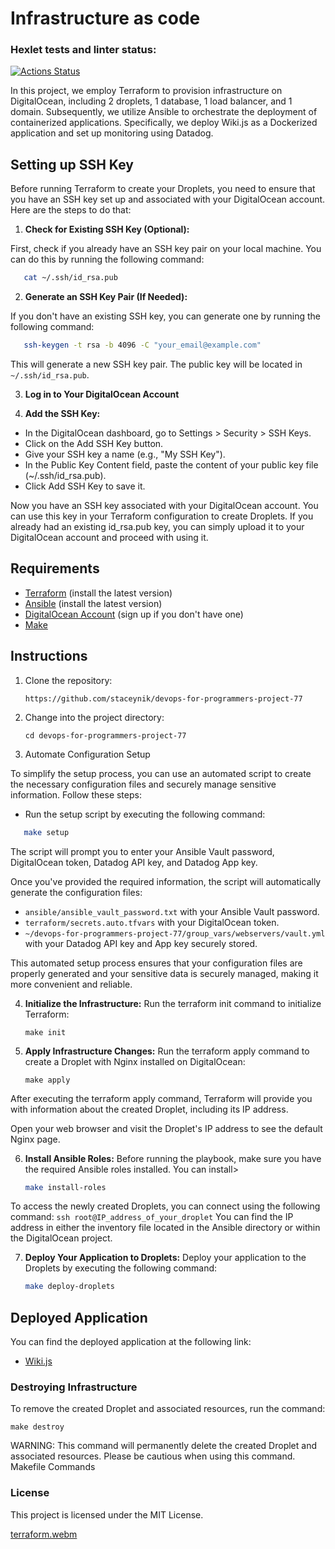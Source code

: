 # Infrastructure as code

### Hexlet tests and linter status:
[![Actions Status](https://github.com/staceynik/devops-for-programmers-project-77/workflows/hexlet-check/badge.svg)](https://github.com/staceynik/devops-for-programmers-project-77/actions)

In this project, we employ Terraform to provision infrastructure on DigitalOcean, including 2 droplets, 1 database, 1 load balancer, and 1 domain. Subsequently, we utilize Ansible to orchestrate the deployment of containerized applications. Specifically, we deploy Wiki.js as a Dockerized application and set up monitoring using Datadog.

## Setting up SSH Key

Before running Terraform to create your Droplets, you need to ensure that you have an SSH key set up and associated with your DigitalOcean account. Here are the steps to do that:

1. **Check for Existing SSH Key (Optional):**

First, check if you already have an SSH key pair on your local machine. You can do this by running the following command:

```bash
   cat ~/.ssh/id_rsa.pub
```
2. **Generate an SSH Key Pair (If Needed):**

If you don't have an existing SSH key, you can generate one by running the following command:

```bash
   ssh-keygen -t rsa -b 4096 -C "your_email@example.com"
```

This will generate a new SSH key pair. The public key will be located in `~/.ssh/id_rsa.pub`.

3. **Log in to Your DigitalOcean Account**

4. **Add the SSH Key:**
- In the DigitalOcean dashboard, go to Settings > Security > SSH Keys.
- Click on the Add SSH Key button.
- Give your SSH key a name (e.g., "My SSH Key").
- In the Public Key Content field, paste the content of your public key file (~/.ssh/id_rsa.pub).
- Click Add SSH Key to save it.

Now you have an SSH key associated with your DigitalOcean account. You can use this key in your Terraform configuration to create Droplets. If you already had an existing id_rsa.pub key, you can simply upload it to your DigitalOcean account and proceed with using it.

## Requirements

- [Terraform](https://www.terraform.io/downloads.html) (install the latest version)
- [Ansible](https://docs.ansible.com/ansible/latest/installation_guide/intro_installation.html) (install the latest version)
- [DigitalOcean Account](https://www.digitalocean.com/) (sign up if you don't have one)
- [Make](https://www.gnu.org/software/make/)


## Instructions

1. Clone the repository:

   ```https://github.com/staceynik/devops-for-programmers-project-77```

2. Change into the project directory:

   ```cd devops-for-programmers-project-77```

3. Automate Configuration Setup

To simplify the setup process, you can use an automated script to create the necessary configuration files and securely manage sensitive information. Follow these steps:

- Run the setup script by executing the following command:

```bash
   make setup
```
The script will prompt you to enter your Ansible Vault password, DigitalOcean token, Datadog API key, and Datadog App key.

Once you've provided the required information, the script will automatically generate the configuration files:
- `ansible/ansible_vault_password.txt` with your Ansible Vault password.
- `terraform/secrets.auto.tfvars` with your DigitalOcean token.
- `~/devops-for-programmers-project-77/group_vars/webservers/vault.yml` with your Datadog API key and App key securely stored.

This automated setup process ensures that your configuration files are properly generated and your sensitive data is securely managed, making it more convenient and reliable.

4. **Initialize the Infrastructure:** Run the terraform init command to initialize Terraform:

   ```make init```

5. **Apply Infrastructure Changes:** Run the terraform apply command to create a Droplet with Nginx installed on DigitalOcean:

   ```make apply```

After executing the terraform apply command, Terraform will provide you with information about the created Droplet, including its IP address.

Open your web browser and visit the Droplet's IP address to see the default Nginx page.

6. **Install Ansible Roles:** Before running the playbook, make sure you have the required Ansible roles installed. You can install>

   ```bash
   make install-roles
   ```
To access the newly created Droplets, you can connect using the following command: `ssh root@IP_address_of_your_droplet` You can find the IP address in either the inventory file located in the Ansible directory or within the DigitalOcean project.

7. **Deploy Your Application to Droplets:** Deploy your application to the Droplets by executing the following command:

    ```bash
    make deploy-droplets
    ```
## Deployed Application

You can find the deployed application at the following link:

- [Wiki.js](http://www.staceynik.store/)

### Destroying Infrastructure

To remove the created Droplet and associated resources, run the command:

   ```make destroy```

WARNING: This command will permanently delete the created Droplet and associated resources. Please be cautious when using this command.
Makefile Commands

### License

This project is licensed under the MIT License.

[terraform.webm](https://github.com/staceynik/devops-for-programmers-project-77/assets/48840427/c928b7db-78ce-4df8-9ede-ebe5b84712c0)


